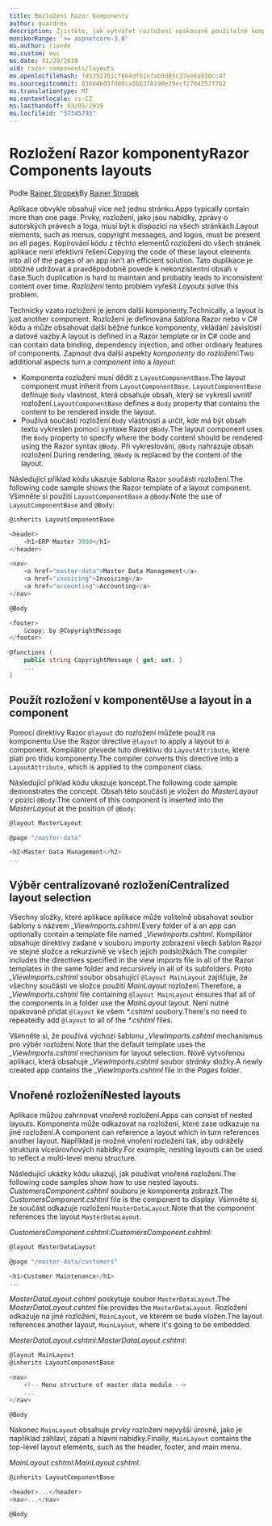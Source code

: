 ```yaml
---
title: Rozložení Razor komponenty
author: guardrex
description: Zjistěte, jak vytvářet rozložení opakovaně použitelné komponenty pro Blazor a Razor součásti aplikace.
monikerRange: '>= aspnetcore-3.0'
ms.author: riande
ms.custom: mvc
ms.date: 01/29/2019
uid: razor-components/layouts
ms.openlocfilehash: fdb352701cf664dfb1efab5d05c37ee6a930cc4f
ms.sourcegitcommit: 036d4b03fd86ca5bb378198e29ecf2704257f7b2
ms.translationtype: MT
ms.contentlocale: cs-CZ
ms.lasthandoff: 03/05/2019
ms.locfileid: "57345795"
---
```

# <a name="razor-components-layouts"></a><span data-ttu-id="83b82-103">Rozložení Razor komponenty</span><span class="sxs-lookup"><span data-stu-id="83b82-103">Razor Components layouts</span></span>

<span data-ttu-id="83b82-104">Podle [Rainer Stropek](https://www.timecockpit.com)</span><span class="sxs-lookup"><span data-stu-id="83b82-104">By [Rainer Stropek](https://www.timecockpit.com)</span></span>

<span data-ttu-id="83b82-105">Aplikace obvykle obsahují více než jednu stránku.</span><span class="sxs-lookup"><span data-stu-id="83b82-105">Apps typically contain more than one page.</span></span> <span data-ttu-id="83b82-106">Prvky, rozložení, jako jsou nabídky, zprávy o autorských právech a loga, musí být k dispozici na všech stránkách.</span><span class="sxs-lookup"><span data-stu-id="83b82-106">Layout elements, such as menus, copyright messages, and logos, must be present on all pages.</span></span> <span data-ttu-id="83b82-107">Kopírování kódu z těchto elementů rozložení do všech stránek aplikace není efektivní řešení.</span><span class="sxs-lookup"><span data-stu-id="83b82-107">Copying the code of these layout elements into all of the pages of an app isn't an efficient solution.</span></span> <span data-ttu-id="83b82-108">Tato duplikace je obtížné udržovat a pravděpodobně povede k nekonzistentní obsah v čase.</span><span class="sxs-lookup"><span data-stu-id="83b82-108">Such duplication is hard to maintain and probably leads to inconsistent content over time.</span></span> <span data-ttu-id="83b82-109">*Rozložení* tento problém vyřešit.</span><span class="sxs-lookup"><span data-stu-id="83b82-109">*Layouts* solve this problem.</span></span>

<span data-ttu-id="83b82-110">Technicky vzato rozložení je jenom další komponenty.</span><span class="sxs-lookup"><span data-stu-id="83b82-110">Technically, a layout is just another component.</span></span> <span data-ttu-id="83b82-111">Rozložení je definována šablona Razor nebo v C# kódu a může obsahovat další běžné funkce komponenty, vkládání závislostí a datové vazby.</span><span class="sxs-lookup"><span data-stu-id="83b82-111">A layout is defined in a Razor template or in C# code and can contain data binding, dependency injection, and other ordinary features of components.</span></span> <span data-ttu-id="83b82-112">Zapnout dva další aspekty *komponenty* do *rozložení*:</span><span class="sxs-lookup"><span data-stu-id="83b82-112">Two additional aspects turn a *component* into a *layout*:</span></span>

* <span data-ttu-id="83b82-113">Komponenta rozložení musí dědit z `LayoutComponentBase`.</span><span class="sxs-lookup"><span data-stu-id="83b82-113">The layout component must inherit from `LayoutComponentBase`.</span></span> <span data-ttu-id="83b82-114">`LayoutComponentBase` definuje `Body` vlastnost, která obsahuje obsah, který se vykreslí uvnitř rozložení.</span><span class="sxs-lookup"><span data-stu-id="83b82-114">`LayoutComponentBase` defines a `Body` property that contains the content to be rendered inside the layout.</span></span>
* <span data-ttu-id="83b82-115">Používá součásti rozložení `Body` vlastnosti a určit, kde má být obsah textu vykreslen pomocí syntaxe Razor `@Body`.</span><span class="sxs-lookup"><span data-stu-id="83b82-115">The layout component uses the `Body` property to specify where the body content should be rendered using the Razor syntax `@Body`.</span></span> <span data-ttu-id="83b82-116">Při vykreslování, `@Body` nahrazuje obsah rozložení.</span><span class="sxs-lookup"><span data-stu-id="83b82-116">During rendering, `@Body` is replaced by the content of the layout.</span></span>

<span data-ttu-id="83b82-117">Následující příklad kódu ukazuje šablona Razor součásti rozložení.</span><span class="sxs-lookup"><span data-stu-id="83b82-117">The following code sample shows the Razor template of a layout component.</span></span> <span data-ttu-id="83b82-118">Všimněte si použití `LayoutComponentBase` a `@Body`:</span><span class="sxs-lookup"><span data-stu-id="83b82-118">Note the use of `LayoutComponentBase` and `@Body`:</span></span>

```csharp
@inherits LayoutComponentBase

<header>
    <h1>ERP Master 3000</h1>
</header>

<nav>
    <a href="master-data">Master Data Management</a>
    <a href="invoicing">Invoicing</a>
    <a href="accounting">Accounting</a>
</nav>

@Body

<footer>
    &copy; by @CopyrightMessage
</footer>

@functions {
    public string CopyrightMessage { get; set; }
    ...
}
```

## <a name="use-a-layout-in-a-component"></a><span data-ttu-id="83b82-119">Použít rozložení v komponentě</span><span class="sxs-lookup"><span data-stu-id="83b82-119">Use a layout in a component</span></span>

<span data-ttu-id="83b82-120">Pomocí direktivy Razor `@layout` do rozložení můžete použít na komponentu.</span><span class="sxs-lookup"><span data-stu-id="83b82-120">Use the Razor directive `@layout` to apply a layout to a component.</span></span> <span data-ttu-id="83b82-121">Kompilátor převede tuto direktivu do `LayoutAttribute`, které platí pro třídu komponenty.</span><span class="sxs-lookup"><span data-stu-id="83b82-121">The compiler converts this directive into a `LayoutAttribute`, which is applied to the component class.</span></span>

<span data-ttu-id="83b82-122">Následující příklad kódu ukazuje koncept.</span><span class="sxs-lookup"><span data-stu-id="83b82-122">The following code sample demonstrates the concept.</span></span> <span data-ttu-id="83b82-123">Obsah této součásti je vložen do *MasterLayout* v pozici `@Body`:</span><span class="sxs-lookup"><span data-stu-id="83b82-123">The content of this component is inserted into the *MasterLayout* at the position of `@Body`:</span></span>

```csharp
@layout MasterLayout

@page "/master-data"

<h2>Master Data Management</h2>
...
```

## <a name="centralized-layout-selection"></a><span data-ttu-id="83b82-124">Výběr centralizované rozložení</span><span class="sxs-lookup"><span data-stu-id="83b82-124">Centralized layout selection</span></span>

<span data-ttu-id="83b82-125">Všechny složky, které aplikace aplikace může volitelně obsahovat soubor šablony s názvem *_ViewImports.cshtml*.</span><span class="sxs-lookup"><span data-stu-id="83b82-125">Every folder of a an app can optionally contain a template file named *_ViewImports.cshtml*.</span></span> <span data-ttu-id="83b82-126">Kompilátor obsahuje direktivy zadané v souboru importy zobrazení všech šablon Razor ve stejné složce a rekurzivně ve všech jejích podsložkách.</span><span class="sxs-lookup"><span data-stu-id="83b82-126">The compiler includes the directives specified in the view imports file in all of the Razor templates in the same folder and recursively in all of its subfolders.</span></span> <span data-ttu-id="83b82-127">Proto *_ViewImports.cshtml* soubor obsahující `@layout MainLayout` zajišťuje, že všechny součásti ve složce použití *MainLayout* rozložení.</span><span class="sxs-lookup"><span data-stu-id="83b82-127">Therefore, a *_ViewImports.cshtml* file containing `@layout MainLayout` ensures that all of the components in a folder use the *MainLayout* layout.</span></span> <span data-ttu-id="83b82-128">Není nutné opakovaně přidat `@layout` ke všem  *\*.cshtml* soubory.</span><span class="sxs-lookup"><span data-stu-id="83b82-128">There's no need to repeatedly add `@layout` to all of the *\*.cshtml* files.</span></span>

<span data-ttu-id="83b82-129">Všimněte si, že používá výchozí šablonu *_ViewImports.cshtml* mechanismus pro výběr rozložení.</span><span class="sxs-lookup"><span data-stu-id="83b82-129">Note that the default template uses the *_ViewImports.cshtml* mechanism for layout selection.</span></span> <span data-ttu-id="83b82-130">Nově vytvořenou aplikaci, která obsahuje *_ViewImports.cshtml* soubor *stránky* složky.</span><span class="sxs-lookup"><span data-stu-id="83b82-130">A newly created app contains the *_ViewImports.cshtml* file in the *Pages* folder.</span></span>

## <a name="nested-layouts"></a><span data-ttu-id="83b82-131">Vnořené rozložení</span><span class="sxs-lookup"><span data-stu-id="83b82-131">Nested layouts</span></span>

<span data-ttu-id="83b82-132">Aplikace můžou zahrnovat vnořené rozložení.</span><span class="sxs-lookup"><span data-stu-id="83b82-132">Apps can consist of nested layouts.</span></span> <span data-ttu-id="83b82-133">Komponenta může odkazovat na rozložení, které zase odkazuje na jiné rozložení.</span><span class="sxs-lookup"><span data-stu-id="83b82-133">A component can reference a layout which in turn references another layout.</span></span> <span data-ttu-id="83b82-134">Například je možné vnoření rozložení tak, aby odrážely struktura víceúrovňových nabídky.</span><span class="sxs-lookup"><span data-stu-id="83b82-134">For example, nesting layouts can be used to reflect a multi-level menu structure.</span></span>

<span data-ttu-id="83b82-135">Následující ukázky kódu ukazují, jak používat vnořené rozložení.</span><span class="sxs-lookup"><span data-stu-id="83b82-135">The following code samples show how to use nested layouts.</span></span> <span data-ttu-id="83b82-136">*CustomersComponent.cshtml* souboru je komponenta zobrazit.</span><span class="sxs-lookup"><span data-stu-id="83b82-136">The *CustomersComponent.cshtml* file is the component to display.</span></span> <span data-ttu-id="83b82-137">Všimněte si, že součást odkazuje rozložení `MasterDataLayout`.</span><span class="sxs-lookup"><span data-stu-id="83b82-137">Note that the component references the layout `MasterDataLayout`.</span></span>

<span data-ttu-id="83b82-138">*CustomersComponent.cshtml*:</span><span class="sxs-lookup"><span data-stu-id="83b82-138">*CustomersComponent.cshtml*:</span></span>

```csharp
@layout MasterDataLayout

@page "/master-data/customers"

<h1>Customer Maintenance</h1>
...
```

<span data-ttu-id="83b82-139">*MasterDataLayout.cshtml* poskytuje soubor `MasterDataLayout`.</span><span class="sxs-lookup"><span data-stu-id="83b82-139">The *MasterDataLayout.cshtml* file provides the `MasterDataLayout`.</span></span> <span data-ttu-id="83b82-140">Rozložení odkazuje na jiné rozložení, `MainLayout`, ve kterém se bude vložen.</span><span class="sxs-lookup"><span data-stu-id="83b82-140">The layout references another layout, `MainLayout`, where it's going to be embedded.</span></span>

<span data-ttu-id="83b82-141">*MasterDataLayout.cshtml*:</span><span class="sxs-lookup"><span data-stu-id="83b82-141">*MasterDataLayout.cshtml*:</span></span>

```csharp
@layout MainLayout
@inherits LayoutComponentBase

<nav>
    <!-- Menu structure of master data module -->
    ...
</nav>

@Body
```

<span data-ttu-id="83b82-142">Nakonec `MainLayout` obsahuje prvky rozložení nejvyšší úrovně, jako je například záhlaví, zápatí a hlavní nabídky.</span><span class="sxs-lookup"><span data-stu-id="83b82-142">Finally, `MainLayout` contains the top-level layout elements, such as the header, footer, and main menu.</span></span>

<span data-ttu-id="83b82-143">*MainLayout.cshtml*:</span><span class="sxs-lookup"><span data-stu-id="83b82-143">*MainLayout.cshtml*:</span></span>

```csharp
@inherits LayoutComponentBase

<header>...</header>
<nav>...</nav>

@Body
```
